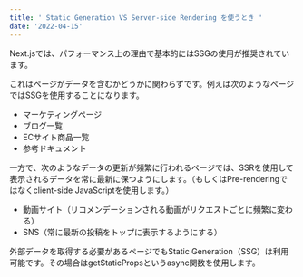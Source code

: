 ```yaml
---
title: ' Static Generation VS Server-side Rendering を使うとき '
date: '2022-04-15'
---
```


Next.jsでは、パフォーマンス上の理由で基本的にはSSGの使用が推奨されています。

これはページがデータを含むかどうかに関わらずです。例えば次のようなページではSSGを使用することになります。

- マーケティングページ
- ブログ一覧
- ECサイト商品一覧
- 参考ドキュメント

一方で、次のようなデータの更新が頻繁に行われるページでは、SSRを使用して表示されるデータを常に最新に保つようにします。（もしくはPre-renderingではなくclient-side JavaScriptを使用します。）

- 動画サイト（リコメンデーションされる動画がリクエストごとに頻繁に変わる）
- SNS（常に最新の投稿をトップに表示するようにする）

外部データを取得する必要があるページでもStatic Generation（SSG）は利用可能です。その場合はgetStaticPropsというasync関数を使用します。